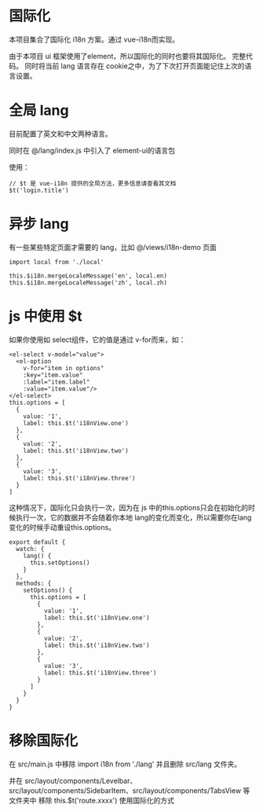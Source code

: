 # 国际化 #
本项目集合了国际化 i18n 方案。通过 vue-i18n而实现。

由于本项目 ui 框架使用了element，所以国际化的同时也要将其国际化。 完整代码。 同时将当前 lang 语言存在 cookie之中，为了下次打开页面能记住上次的语言设置。

# 全局 lang #
目前配置了英文和中文两种语言。

同时在 @/lang/index.js 中引入了 element-ui的语言包

使用：

	// $t 是 vue-i18n 提供的全局方法，更多信息请查看其文档
	$t('login.title')

# 异步 lang #
有一些某些特定页面才需要的 lang，比如 @/views/i18n-demo 页面

	import local from './local'
	
	this.$i18n.mergeLocaleMessage('en', local.en)
	this.$i18n.mergeLocaleMessage('zh', local.zh)

# js 中使用 $t #
如果你使用如 select组件，它的值是通过 v-for而来，如：

	<el-select v-model="value">
	  <el-option
	    v-for="item in options"
	    :key="item.value"
	    :label="item.label"
	    :value="item.value"/>
	</el-select>
	this.options = [
	  {
	    value: '1',
	    label: this.$t('i18nView.one')
	  },
	  {
	    value: '2',
	    label: this.$t('i18nView.two')
	  },
	  {
	    value: '3',
	    label: this.$t('i18nView.three')
	  }
	]
这种情况下，国际化只会执行一次，因为在 js 中的this.options只会在初始化的时候执行一次，它的数据并不会随着你本地 lang的变化而变化，所以需要你在lang变化的时候手动重设this.options。

	export default {
	  watch: {
	    lang() {
	      this.setOptions()
	    }
	  },
	  methods: {
	    setOptions() {
	      this.options = [
	        {
	          value: '1',
	          label: this.$t('i18nView.one')
	        },
	        {
	          value: '2',
	          label: this.$t('i18nView.two')
	        },
	        {
	          value: '3',
	          label: this.$t('i18nView.three')
	        }
	      ]
	    }
	  }
	}
# 移除国际化 #
在 src/main.js 中移除 import i18n from './lang' 并且删除 src/lang 文件夹。

并在 src/layout/components/Levelbar、src/layout/components/SidebarItem、src/layout/components/TabsView 等文件夹中 移除 this.$t('route.xxxx') 使用国际化的方式